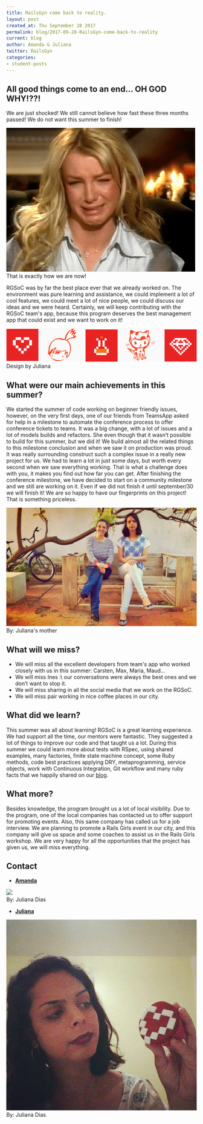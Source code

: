 ```yaml
---
title: RailsGyn come back to reality.
layout: post
created_at: Thu September 28 2017
permalink: blog/2017-09-28-RailsGyn-come-back-to-reality
current: blog
author: Amanda & Juliana
twitter: RailsGyn
categories:
- student-posts
---
```



## All good things come to an end… OH GOD WHY!??!
We are just shocked! We still cannot believe how fast these three months passed!
We do not want this summer to finish!

<img src="/img/blog/2017/cry.gif" alt="crying">
<div class="image-credits">That is exactly how we are now!</div>

RGSoC was by far the best place ever that we already worked on. The environment was pure learning and assistance, we could implement a lot of cool features, we could meet a lot of nice people, we could discuss our ideas and we were heard. Certainly, we will keep contributing with the RGSoC team's app, because this program deserves the best management app that could exist and we want to work on it!

<img src="/img/blog/2017/icons.png" alt="rgsoc">
<div class="image-credits">Design by Juliana</div>

## What were our main achievements in this summer?

We started the summer of code working on beginner friendly issues, however, on the very first days, one of our friends from TeamsApp asked for help in a milestone to automate the conference process to offer conference tickets to teams. It was a big change, with a lot of issues and a lot of models builds and refactors. She even though that it wasn’t possible to build for this summer, but we did it! We build almost all the related things to this milestone conclusion and when we saw it on production was proud.
It was really surrounding construct such a complex issue in a really new project for us. We had to learn a lot in just some days, but worth every second when we saw everything working.
That is what a challenge does with you, it makes you find out how far you can get.
After finishing the conference milestone, we have decided to start on a community milestone and we still are working on it. Even if we did not finish it until september/30 we will finish it!
We are so happy to have our fingerprints on this project! That is something priceless.


<img src="/img/blog/2017/we.jpg" alt="us">
<div class="image-credits">By: Juliana's mother</div>

## What will we miss?
* We will miss all the excellent developers from team's app who worked closely with us in this summer: Carsten, Max, Maria, Maud...
* We will miss Ines :\ our conversations were always the best ones and we don’t want to stop it.
* We will miss sharing in all the social media that we work on the RGSoC.
* We will miss pair working in nice coffee places in our city.

## What did we learn?
This summer was all about learning! RGSoC is a great learning experience. We had support all the time, our mentors were fantastic. They suggested a lot of things to improve our code and that taught us a lot. During this summer we could learn more about tests with RSpec, using shared examples, many factories, finite state machine concept, some Ruby methods, code best practices applying DRY,  metaprogramming, service objects, work with Continuous Integration, Git workflow and many ruby facts that we happily shared on our [blog](https://medium.com/@railsgirlsgyn).

## What more?
Besides knowledge, the program brought us a lot of local visibility. Due to the program, one of the local companies has contacted us to offer support for promoting events. Also, this same company has called us for a job interview. We are planning to promote a Rails Girls event in our city, and this company will give us space and some coaches to assist us in the Rails Girls workshop. We are very happy for all the opportunities that the project has given us, we will miss everything.

## Contact
* [__Amanda__](https://github.com/branquinhoaa)

<img src="/img/blog/2017/branquinhoa.jpg">
<div class="image-credits">By: Juliana Dias</div>

* [__Juliana__](https://github.com/juuh42dias)

<img src="/img/blog/2017/juhDias.jpg">
<div class="image-credits">By: Juliana Dias</div>
